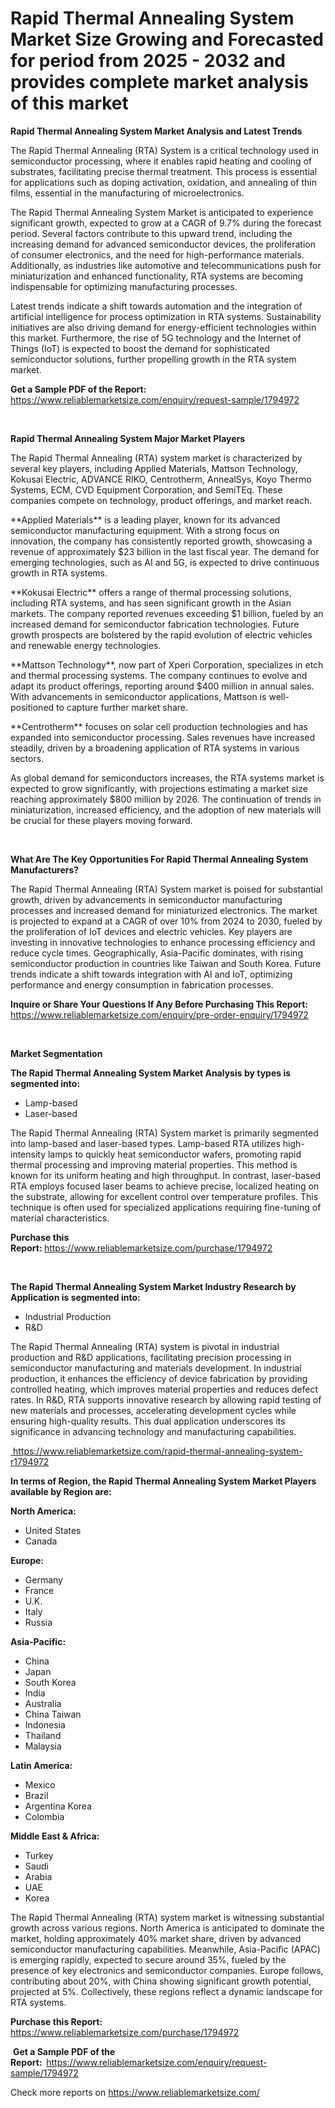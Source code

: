 <p><h1>Rapid Thermal Annealing System Market Size Growing and Forecasted for period from 2025 - 2032 and provides complete market analysis of this market</h1></p><p><strong>Rapid Thermal Annealing System Market Analysis and Latest Trends</strong></p>
<p><p>The Rapid Thermal Annealing (RTA) System is a critical technology used in semiconductor processing, where it enables rapid heating and cooling of substrates, facilitating precise thermal treatment. This process is essential for applications such as doping activation, oxidation, and annealing of thin films, essential in the manufacturing of microelectronics.</p><p>The Rapid Thermal Annealing System Market is anticipated to experience significant growth, expected to grow at a CAGR of 9.7% during the forecast period. Several factors contribute to this upward trend, including the increasing demand for advanced semiconductor devices, the proliferation of consumer electronics, and the need for high-performance materials. Additionally, as industries like automotive and telecommunications push for miniaturization and enhanced functionality, RTA systems are becoming indispensable for optimizing manufacturing processes.</p><p>Latest trends indicate a shift towards automation and the integration of artificial intelligence for process optimization in RTA systems. Sustainability initiatives are also driving demand for energy-efficient technologies within this market. Furthermore, the rise of 5G technology and the Internet of Things (IoT) is expected to boost the demand for sophisticated semiconductor solutions, further propelling growth in the RTA system market.</p></p>
<p><strong>Get a Sample PDF of the Report:&nbsp;</strong> <a href="https://www.reliablemarketsize.com/enquiry/request-sample/1794972?utm_campaign=2271&utm_medium=2&utm_source=Github&utm_content=ia&utm_term=10042025&utm_id=rapid-thermal-annealing-system">https://www.reliablemarketsize.com/enquiry/request-sample/1794972</a></p>
<p>&nbsp;</p>
<p><strong>Rapid Thermal Annealing System Major Market Players</strong></p>
<p><p>The Rapid Thermal Annealing (RTA) system market is characterized by several key players, including Applied Materials, Mattson Technology, Kokusai Electric, ADVANCE RIKO, Centrotherm, AnnealSys, Koyo Thermo Systems, ECM, CVD Equipment Corporation, and SemiTEq. These companies compete on technology, product offerings, and market reach.</p><p>**Applied Materials** is a leading player, known for its advanced semiconductor manufacturing equipment. With a strong focus on innovation, the company has consistently reported growth, showcasing a revenue of approximately $23 billion in the last fiscal year. The demand for emerging technologies, such as AI and 5G, is expected to drive continuous growth in RTA systems.</p><p>**Kokusai Electric** offers a range of thermal processing solutions, including RTA systems, and has seen significant growth in the Asian markets. The company reported revenues exceeding $1 billion, fueled by an increased demand for semiconductor fabrication technologies. Future growth prospects are bolstered by the rapid evolution of electric vehicles and renewable energy technologies.</p><p>**Mattson Technology**, now part of Xperi Corporation, specializes in etch and thermal processing systems. The company continues to evolve and adapt its product offerings, reporting around $400 million in annual sales. With advancements in semiconductor applications, Mattson is well-positioned to capture further market share.</p><p>**Centrotherm** focuses on solar cell production technologies and has expanded into semiconductor processing. Sales revenues have increased steadily, driven by a broadening application of RTA systems in various sectors.</p><p>As global demand for semiconductors increases, the RTA systems market is expected to grow significantly, with projections estimating a market size reaching approximately $800 million by 2026. The continuation of trends in miniaturization, increased efficiency, and the adoption of new materials will be crucial for these players moving forward.</p></p>
<p>&nbsp;</p>
<p><strong>What Are The Key Opportunities For Rapid Thermal Annealing System Manufacturers?</strong></p>
<p><p>The Rapid Thermal Annealing (RTA) System market is poised for substantial growth, driven by advancements in semiconductor manufacturing processes and increased demand for miniaturized electronics. The market is projected to expand at a CAGR of over 10% from 2024 to 2030, fueled by the proliferation of IoT devices and electric vehicles. Key players are investing in innovative technologies to enhance processing efficiency and reduce cycle times. Geographically, Asia-Pacific dominates, with rising semiconductor production in countries like Taiwan and South Korea. Future trends indicate a shift towards integration with AI and IoT, optimizing performance and energy consumption in fabrication processes.</p></p>
<p><strong>Inquire or Share Your Questions If Any Before Purchasing This Report:</strong> <a href="https://www.reliablemarketsize.com/enquiry/pre-order-enquiry/1794972?utm_campaign=2271&utm_medium=2&utm_source=Github&utm_content=ia&utm_term=10042025&utm_id=rapid-thermal-annealing-system">https://www.reliablemarketsize.com/enquiry/pre-order-enquiry/1794972</a></p>
<p>&nbsp;</p>
<p><strong>Market Segmentation</strong></p>
<p><strong>The Rapid Thermal Annealing System Market Analysis by types is segmented into:</strong></p>
<p><ul><li>Lamp-based</li><li>Laser-based</li></ul></p>
<p><p>The Rapid Thermal Annealing (RTA) System market is primarily segmented into lamp-based and laser-based types. Lamp-based RTA utilizes high-intensity lamps to quickly heat semiconductor wafers, promoting rapid thermal processing and improving material properties. This method is known for its uniform heating and high throughput. In contrast, laser-based RTA employs focused laser beams to achieve precise, localized heating on the substrate, allowing for excellent control over temperature profiles. This technique is often used for specialized applications requiring fine-tuning of material characteristics.</p></p>
<p><strong>Purchase this Report:&nbsp;</strong><a href="https://www.reliablemarketsize.com/purchase/1794972?utm_campaign=2271&utm_medium=2&utm_source=Github&utm_content=ia&utm_term=10042025&utm_id=rapid-thermal-annealing-system">https://www.reliablemarketsize.com/purchase/1794972</a></p>
<p>&nbsp;</p>
<p><strong>The Rapid Thermal Annealing System Market Industry Research by Application is segmented into:</strong></p>
<p><ul><li>Industrial Production</li><li>R&D</li></ul></p>
<p><p>The Rapid Thermal Annealing (RTA) system is pivotal in industrial production and R&D applications, facilitating precision processing in semiconductor manufacturing and materials development. In industrial production, it enhances the efficiency of device fabrication by providing controlled heating, which improves material properties and reduces defect rates. In R&D, RTA supports innovative research by allowing rapid testing of new materials and processes, accelerating development cycles while ensuring high-quality results. This dual application underscores its significance in advancing technology and manufacturing capabilities.</p></p>
<p><a href="https://www.reliablemarketsize.com/rapid-thermal-annealing-system-r1794972?utm_campaign=2271&utm_medium=2&utm_source=Github&utm_content=ia&utm_term=10042025&utm_id=rapid-thermal-annealing-system">&nbsp;https://www.reliablemarketsize.com/rapid-thermal-annealing-system-r1794972</a></p>
<p><strong>In terms of Region, the Rapid Thermal Annealing System Market Players available by Region are:</strong></p>
<p>
    <p> <strong> North America: </strong>
        <ul>
            <li>United States</li>
            <li>Canada</li>
        </ul>
        </p> 
    <p> <strong> Europe: </strong>
        <ul>
            <li>Germany</li>
            <li>France</li>
            <li>U.K.</li>
            <li>Italy</li>
            <li>Russia</li>
        </ul>
        </p> 
    <p> <strong> Asia-Pacific: </strong>
        <ul>
            <li>China</li>
            <li>Japan</li>
            <li>South Korea</li>
            <li>India</li>
            <li>Australia</li>
            <li>China Taiwan</li>
            <li>Indonesia</li>
            <li>Thailand</li>
            <li>Malaysia</li>
        </ul>
        </p> 
    <p> <strong> Latin America: </strong>
        <ul>
            <li>Mexico</li>
            <li>Brazil</li>
            <li>Argentina Korea</li>
            <li>Colombia</li>
        </ul>
        </p> 
    <p> <strong> Middle East & Africa: </strong>
        <ul>
            <li>Turkey</li>
            <li>Saudi</li>
            <li>Arabia</li>
            <li>UAE</li>
            <li>Korea</li>
        </ul>
    </p>
    </p>
<p><p>The Rapid Thermal Annealing (RTA) system market is witnessing substantial growth across various regions. North America is anticipated to dominate the market, holding approximately 40% market share, driven by advanced semiconductor manufacturing capabilities. Meanwhile, Asia-Pacific (APAC) is emerging rapidly, expected to secure around 35%, fueled by the presence of key electronics and semiconductor companies. Europe follows, contributing about 20%, with China showing significant growth potential, projected at 5%. Collectively, these regions reflect a dynamic landscape for RTA systems.</p></p>
<p><strong>Purchase this Report: </strong><a href="https://www.reliablemarketsize.com/purchase/1794972?utm_campaign=2271&utm_medium=2&utm_source=Github&utm_content=ia&utm_term=10042025&utm_id=rapid-thermal-annealing-system">https://www.reliablemarketsize.com/purchase/1794972</a></p>
<p>&nbsp;<strong>Get a Sample PDF of the Report:&nbsp;&nbsp;</strong><a href="https://www.reliablemarketsize.com/enquiry/request-sample/1794972?utm_campaign=2271&utm_medium=2&utm_source=Github&utm_content=ia&utm_term=10042025&utm_id=rapid-thermal-annealing-system">https://www.reliablemarketsize.com/enquiry/request-sample/1794972</a></p>
<p><strong></strong></p>
<p>Check more reports on <a href="https://www.reliablemarketsize.com/?utm_campaign=2271&utm_medium=2&utm_source=Github&utm_content=ia&utm_term=10042025&utm_id=rapid-thermal-annealing-system">https://www.reliablemarketsize.com/</a></p>